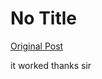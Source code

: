 # No Title

[Original Post](https://discourse.onlinedegree.iitm.ac.in/t/163247/10)

<p>it worked thanks sir</p>
